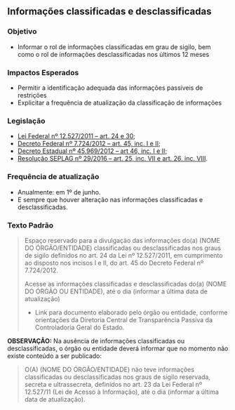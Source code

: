 ## Informações classificadas e desclassificadas

### Objetivo
-	Informar o rol de informações classificadas em grau de sigilo, bem como o rol de informações desclassificadas nos últimos 12 meses

### Impactos Esperados
-	Permitir a identificação adequada das informações passíveis de restrições
- Explicitar a frequência de atualização da classificação de informações

### Legislação
-	[Lei Federal nº 12.527/2011 – art. 24 e 30](http://www.planalto.gov.br/ccivil_03/_ato2011-2014/2011/lei/l12527.htm#art24);
-	[Decreto Federal nº 7.724/2012 – art. 45, inc. I e II](http://www.planalto.gov.br/ccivil_03/_ato2011-2014/2012/decreto/d7724.htm#art45);
-	[Decreto Estadual nº 45.969/2012 – art 46, inc. I e II](https://www.almg.gov.br/consulte/legislacao/completa/completa.html?tipo=DEC&num=45969&ano=2012);
-	[Resolução SEPLAG nº 29/2016 – art. 25, inc. VII e art. 26, inc. VIII](http://www.planejamento.mg.gov.br/sites/default/files/documentos/resolucao_sitios_seplag_29_de_05_07_2016_1.pdf).

### Frequência de atualização
-	Anualmente: em 1º de junho.
-	E sempre que houver alteração nas informações classificadas e desclassificadas.

### Texto Padrão

> Espaço reservado para a divulgação das informações do(a) (NOME DO ÓRGÃO/ENTIDADE) classificadas ou desclassificadas nos graus de sigilo definidos no art. 24 da Lei nº 12.527/2011, em cumprimento ao disposto nos incisos I e II, do art. 45 do Decreto Federal nº 7.724/2012.
> 
> Acesse as informações classificadas e desclassificadas do(a) (NOME DO ÓRGÃO OU ENTIDADE), até o dia (informar a última data de atualização)
> - Link para documento elaborado pelo órgão ou entidade, conforme orientações da Diretoria Central de Transparência Passiva da Controladoria Geral do Estado.
> 

**OBSERVAÇÃO:** Na ausência de informações classificadas ou desclassificadas, o órgão ou entidade deverá informar que no momento não existe conteúdo a ser publicado:

> O(A) (NOME DO ÓRGÃO/ENTIDADE) não teve informações classificadas ou desclassificadas nos graus de sigilo reservada, secreta e ultrassecreta, definidos no art. 23 da Lei Federal nº 12.527/11 (Lei de Acesso à Informação), até o dia (informar a última data de atualização).

 
